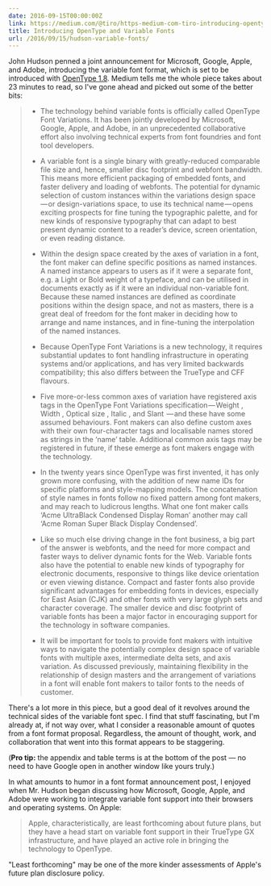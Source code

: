 ```yaml
---
date: 2016-09-15T00:00:00Z
link: https://medium.com/@tiro/https-medium-com-tiro-introducing-opentype-variable-fonts-12ba6cd2369#.6cxgnofmm
title: Introducing OpenType and Variable Fonts
url: /2016/09/15/hudson-variable-fonts/
---
```


John Hudson penned a joint announcement for Microsoft, Google, Apple, and Adobe, introducing the variable font format, which is set to be introduced with [OpenType 1.8][opentype]. Medium tells me the whole piece takes about 23 minutes to read, so I've gone ahead and picked out some of the better bits: 

> + The technology behind variable fonts is officially called OpenType Font Variations. It has been jointly developed by Microsoft, Google, Apple, and Adobe, in an unprecedented collaborative effort also involving technical experts from font foundries and font tool developers.
> 
> +  A variable font is a single binary with greatly-reduced comparable file size and, hence, smaller disc footprint and webfont bandwidth. This means more efficient packaging of embedded fonts, and faster delivery and loading of webfonts. The potential for dynamic selection of custom instances within the variations design space — or design-variations space, to use its technical name — opens exciting prospects for fine tuning the typographic palette, and for new kinds of responsive typography that can adapt to best present dynamic content to a reader’s device, screen orientation, or even reading distance.
> 
> + Within the design space created by the axes of variation in a font, the font maker can define specific positions as named instances. A named instance appears to users as if it were a separate font, e.g. a Light or Bold weight of a typeface, and can be utilised in documents exactly as if it were an individual non-variable font. Because these named instances are defined as coordinate positions within the design space, and not as masters, there is a great deal of freedom for the font maker in deciding how to arrange and name instances, and in fine-tuning the interpolation of the named instances.
> 
> + Because OpenType Font Variations is a new technology, it requires substantial updates to font handling infrastructure in operating systems and/or applications, and has very limited backwards compatibility; this also differs between the TrueType and CFF flavours.
> 
> + Five more-or-less common axes of variation have registered axis tags in the OpenType Font Variations specification — Weight <wght>, Width <wdth>, Optical size <opsz>, Italic <ital>, and Slant <slnt> — and these have some assumed behaviours. Font makers can also define custom axes with their own four-character tags and localisable names stored as strings in the ‘name’ table. Additional common axis tags may be registered in future, if these emerge as font makers engage with the technology.
> 
> + In the twenty years since OpenType was first invented, it has only grown more confusing, with the addition of new name IDs for specific platforms and style-mapping models. The concatenation of style names in fonts follow no fixed pattern among font makers, and may reach to ludicrous lengths. What one font maker calls ‘Acme UltraBlack Condensed Display Roman’ another may call ‘Acme Roman Super Black Display Condensed’.
> 
> + Like so much else driving change in the font business, a big part of the answer is webfonts, and the need for more compact and faster ways to deliver dynamic fonts for the Web. Variable fonts also have the potential to enable new kinds of typography for electronic documents, responsive to things like device orientation or even viewing distance. Compact and faster fonts also provide significant advantages for embedding fonts in devices, especially for East Asian (CJK) and other fonts with very large glyph sets and character coverage. The smaller device and disc footprint of variable fonts has been a major factor in encouraging support for the technology in software companies.
> 
> + It will be important for tools to provide font makers with intuitive ways to navigate the potentially complex design space of variable fonts with multiple axes, intermediate delta sets, and axis variation. As discussed previously, maintaining flexibility in the relationship of design masters and the arrangement of variations in a font will enable font makers to tailor fonts to the needs of customer.

There's a lot more in this piece, but a good deal of it revolves around the technical sides of the variable font spec. I find that stuff fascinating, but I'm already at, if not way over, what I consider a reasonable amount of quotes from a font format proposal. Regardless, the amount of thought, work, and collaboration that went into this format appears to be staggering. 

(**Pro tip:** the appendix and table terms is at the bottom of the post — no need to have Google open in another window like yours truly.)

In what amounts to humor in a font format announcement post, I enjoyed when Mr. Hudson began discussing how Microsoft, Google, Apple, and Adobe were working to integrate variable font support into their browsers and operating systems. On Apple: 

> Apple, characteristically, are least forthcoming about future plans, but they have a head start on variable font support in their TrueType GX infrastructure, and have played an active role in bringing the technology to OpenType.

"Least forthcoming" may be one of the more kinder assessments of Apple's future plan disclosure policy. 

[opentype]: https://www.microsoft.com/typography/otspec180/
